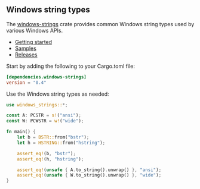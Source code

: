 ## Windows string types

The [windows-strings](https://crates.io/crates/windows-strings) crate provides common Windows string types used by various Windows APIs.

* [Getting started](https://kennykerr.ca/rust-getting-started/)
* [Samples](https://github.com/microsoft/windows-rs/tree/master/crates/samples)
* [Releases](https://github.com/microsoft/windows-rs/releases)

Start by adding the following to your Cargo.toml file:

```toml
[dependencies.windows-strings]
version = "0.4"
```

Use the Windows string types as needed:

```rust
use windows_strings::*;

const A: PCSTR = s!("ansi");
const W: PCWSTR = w!("wide");

fn main() {
    let b = BSTR::from("bstr");
    let h = HSTRING::from("hstring");

    assert_eq!(b, "bstr");
    assert_eq!(h, "hstring");

    assert_eq!(unsafe { A.to_string().unwrap() }, "ansi");
    assert_eq!(unsafe { W.to_string().unwrap() }, "wide");
}
```
